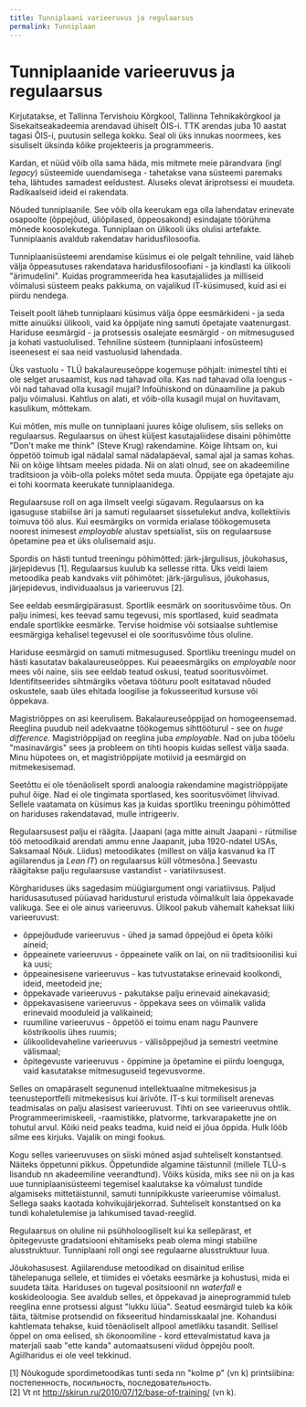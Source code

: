 ```yaml
---
title: Tunniplaani varieeruvus ja regulaarsus
permalink: Tunniplaan
---
```


# Tunniplaanide varieeruvus ja regulaarsus

Kirjutatakse, et Tallinna Tervishoiu Kõrgkool, Tallinna Tehnikakõrgkool ja Sisekaitseakadeemia arendavad ühiselt ÕIS-i. TTK arendas juba 10 aastat tagasi ÕIS-i, puutusin sellega kokku. Seal oli üks innukas noormees, kes sisuliselt üksinda kõike projekteeris ja programmeeris.

Kardan, et nüüd võib olla sama häda, mis mitmete meie pärandvara (ingl _legacy_) süsteemide uuendamisega - tahetakse vana süsteemi paremaks teha, lähtudes samadest eeldustest. Aluseks olevat äriprotsessi ei muudeta. Radikaalseid ideid ei rakendata. 

Nõuded tunniplaanile. See võib olla keerukam ega olla lahendatav erinevate osapoolte (õppejõud, üliõpilased, õppeosakond) esindajate töörühma mõnede koosolekutega. Tunniplaan on ülikooli üks olulisi artefakte. Tunniplaanis avaldub rakendatav haridusfilosoofia.

Tunniplaanisüsteemi arendamise küsimus ei ole  pelgalt tehniline, vaid läheb välja õppeasutuses rakendatava haridusfilosoofiani - ja kindlasti ka ülikooli "ärimudelini". Kuidas programmeerida hea kasutajaliides ja milliseid võimalusi süsteem peaks pakkuma, on vajalikud IT-küsimused, kuid asi ei piirdu nendega. 

Teiselt poolt läheb tunniplaani küsimus välja õppe eesmärkideni - ja seda mitte ainuüksi ülikooli, vaid ka õppijate ning samuti õpetajate vaatenurgast. Hariduse eesmärgid - ja protsessis osalejate eesmärgid - on mitmesugused ja kohati vastuolulised. Tehniline süsteem (tunniplaani infosüsteem) iseenesest ei saa neid vastuolusid lahendada.

Üks vastuolu - TLÜ bakalaureuseõppe kogemuse põhjalt: inimestel tihti ei ole selget arusaamist, kus nad tahavad olla. Kas nad tahavad olla loengus - või nad tahavad olla kusagil mujal? Infoühiskond on dünaamiline ja pakub palju võimalusi. Kahtlus on alati, et võib-olla kusagil mujal on huvitavam, kasulikum, mõttekam.

Kui mõtlen, mis mulle on tunniplaani juures kõige olulisem, siis selleks on regulaarsus.  Regulaarsus on ühest küljest kasutajaliidese disaini põhimõtte "Don't make me think" (Steve Krug) rakendamine. Kõige lihtsam on, kui õppetöö toimub igal nädalal samal nädalapäeval, samal ajal ja samas kohas. Nii on kõige lihtsam meeles pidada. Nii on alati olnud, see on akadeemiline traditsioon ja võib-olla poleks mõtet seda muuta. Õppijate ega õpetajate aju ei tohi koormata keerukate tunniplaanidega.

Regulaarsuse roll on aga ilmselt veelgi sügavam. Regulaarsus on ka igasuguse stabiilse äri ja samuti regulaarset sissetulekut andva, kollektiivis toimuva töö alus. Kui eesmärgiks on vormida erialase töökogemuseta noorest inimesest _employable_ alustav spetsialist, siis on regulaarsuse õpetamine pea et üks olulisemaid asju.

Spordis on hästi tuntud treeningu põhimõtted: järk-järgulisus, jõukohasus, järjepidevus [1]. Regulaarsus kuulub ka sellesse ritta. Üks veidi laiem metoodika peab kandvaks viit põhimõtet: järk-järgulisus, jõukohasus, järjepidevus, individuaalsus ja varieeruvus [2].

See eeldab eesmärgipärasust. Sportlik eesmärk on sooritusvõime tõus. On palju inimesi, kes teevad samu tegevusi, mis sportlased, kuid seadmata endale sportlikke eesmärke. Tervise hoidmise või sotsiaalse suhtlemise eesmärgiga kehalisel tegevusel ei ole sooritusvõime tõus oluline.

Hariduse eesmärgid on samuti mitmesugused. Sportliku treeningu mudel on hästi kasutatav bakalaureuseõppes. Kui peaeesmärgiks on _employable_ noor mees või naine, siis see eeldab teatud oskusi, teatud sooritusvõimet. Identifitseerides sihtmärgiks võetava tööturu poolt esitatavad nõuded oskustele, saab üles ehitada loogilise ja fokusseeritud kursuse või õppekava.

Magistriõppes on asi keerulisem. Bakalaureuseõppijad on homogeensemad. Reeglina puudub neil adekvaatne töökogemus sihttööturul - see on _huge difference_. Magistriõppijad on reeglina juba _employable_. Nad on juba tööelu "masinavärgis" sees ja probleem on tihti hoopis kuidas sellest välja saada. Minu hüpotees on, et magistriõppijate motiivid ja eesmärgid on mitmekesisemad. 

Seetõttu ei ole tõenäoliselt spordi analoogia rakendamine magistriõppijate puhul õige. Nad ei ole tingimata sportlased, kes sooritusvõimet lihvivad. Sellele vaatamata on küsimus kas ja kuidas sportliku treeningu põhimõtted on hariduses rakendatavad, mulle intrigeeriv.

Regulaarsusest palju ei räägita. [Jaapani (aga mitte ainult Jaapani - rütmilise töö metoodikaid arendati ammu enne Jaapanit, juba 1920-ndatel USAs, Saksamaal Nõuk. Liidus) metoodikates (millest on välja kasvanud ka IT agiilarendus ja _Lean IT_)  on regulaarsus küll võtmesõna.] Seevastu räägitakse palju regulaarsuse vastandist - variatiivsusest.

Kõrghariduses üks sagedasim müügiargument ongi variatiivsus. Paljud haridusasutused püüavad haridusturul eristuda võimalikult laia õppekavade valikuga. See ei ole ainus varieeruvus. Ülikool pakub vähemalt kaheksat liiki varieeruvust: 
- õppejõudude varieeruvus - ühed ja samad õppejõud ei õpeta kõiki aineid;
- õppeainete varieeruvus - õppeainete valik on lai, on nii traditsioonilisi kui ka uusi;
- õppeainesisene varieeruvus - kas tutvustatakse erinevaid koolkondi, ideid, meetodeid jne;
- õppekavade varieeruvus - pakutakse palju erinevaid ainekavasid;
- õppekavasisene varieeruvus - õppekava sees on võimalik valida erinevaid mooduleid ja valikaineid;
- ruumiline varieeruvus - õppetöö ei toimu enam nagu Paunvere köstrikoolis ühes ruumis;
- ülikoolidevaheline varieeruvus - välisõppejõud ja semestri veetmine välismaal;
- õpitegevuste varieeruvus - õppimine ja õpetamine ei piirdu loenguga, vaid kasutatakse mitmesuguseid tegevusvorme.

Selles on omapäraselt segunenud intellektuaalne mitmekesisus ja teenusteportfelli mitmekesisus kui ärivõte. IT-s kui tormiliselt arenevas teadmisalas on palju alasisest varieeruvust. Tihti on see varieeruvus ohtlik. Programmeerimiskeeli, -raamistikke, platvorme, tarkvarapakette jne on tohutul arvul. Kõiki neid peaks teadma, kuid neid ei jõua õppida. Hulk lööb silme ees kirjuks. Vajalik on mingi fookus.

Kogu selles varieeruvuses on siiski mõned asjad suhteliselt konstantsed. Näiteks õppetunni pikkus. Õppetundide algamine täistunnil (millele TLÜ-s lisandub nn akadeemiline veerandtund). Võiks küsida, miks see nii on ja kas uue tunniplaanisüsteemi tegemisel kaalutakse ka võimalust tundide algamiseks mittetäistunnil, samuti tunnipikkuste varieerumise võimalust. Sellega saaks kaotada kohvikujärjekorrad.  Suhteliselt konstantsed on ka tundi kohaletulemise ja lahkumised tavad-reeglid.  

Regulaarsus on oluline nii psühholoogiliselt kui ka sellepärast, et õpitegevuste gradatsiooni ehitamiseks peab olema mingi stabiilne alusstruktuur. Tunniplaani roll ongi see regulaarne alusstruktuur luua.

Jõukohasusest. Agiilarenduse metoodikad on disainitud erilise tähelepanuga sellele, et tiimides ei võetaks eesmärke ja kohustusi, mida ei suudeta täita. Hariduses on tugeval positsioonil nn _waterfall_  e koskideoloogia. See avaldub selles, et õppekavad ja aineprogrammid tuleb reeglina enne protsessi algust "lukku lüüa". Seatud eesmärgid tuleb ka kõik täita, täitmise protsendid on fikseeritud hindamisskaalal jne. Kohandusi kahtlemata tehakse, kuid tõenäoliselt allpool ametlikku tasandit. Sellisel õppel on oma eelised, sh ökonoomiline - kord ettevalmistatud kava ja materjali saab "ette kanda" automaatsuseni viidud õppejõu poolt. Agiilharidus ei ole veel tekkinud.

[1] Nõukogude spordimetoodikas tunti seda nn "kolme p" (vn k) printsiibina: постепенность, посильность, последовательность.<br>
[2] Vt nt http://skirun.ru/2010/07/12/base-of-training/ (vn k).
